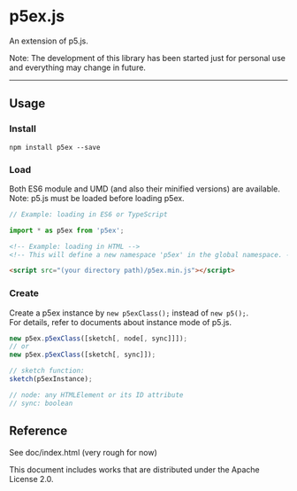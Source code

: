 # p5ex.js
An extension of p5.js.

Note: The development of this library has been started just for personal use and everything may change in future.

---

## Usage

### Install
```
npm install p5ex --save
```

### Load

Both ES6 module and UMD (and also their minified versions) are available.
Note: p5.js must be loaded before loading p5ex.

```javascript
// Example: loading in ES6 or TypeScript

import * as p5ex from 'p5ex';
```

```html
<!-- Example: loading in HTML -->
<!-- This will define a new namespace 'p5ex' in the global namespace. -->

<script src="(your directory path)/p5ex.min.js"></script>
```

### Create

Create a p5ex instance by `new p5exClass();` instead of `new p5();`.  
For details, refer to documents about instance mode of p5.js.
```javascript
new p5ex.p5exClass([sketch[, node[, sync]]]);
// or
new p5ex.p5exClass([sketch[, sync]]);

// sketch function:
sketch(p5exInstance);

// node: any HTMLElement or its ID attribute
// sync: boolean
```


## Reference

See doc/index.html (very rough for now)

This document includes works that are distributed under the Apache License 2.0.
